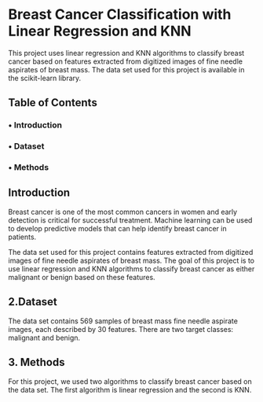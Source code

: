 # Breast Cancer Classification with Linear Regression and KNN
This project uses linear regression and KNN algorithms to classify breast cancer based on features extracted from digitized images of fine needle aspirates of breast mass. The data set used for this project is available in the scikit-learn library.

## <b>Table of Contents</b>
<h3>&#x2022; Introduction<br>
<h3>&#x2022; Dataset<br>
<h3>&#x2022; Methods<br>

## <b>Introduction </b>
Breast cancer is one of the most common cancers in women and early detection is critical for successful treatment. Machine learning can be used to develop predictive models that can help identify breast cancer in patients.

The data set used for this project contains features extracted from digitized images of fine needle aspirates of breast mass. The goal of this project is to use linear regression and KNN algorithms to classify breast cancer as either malignant or benign based on these features.

## <b> 2.Dataset </b>
The data set contains 569 samples of breast mass fine needle aspirate images, each described by 30 features. There are two target classes: malignant and benign.

## <b>3. Methods </b>
For this project, we used two algorithms to classify breast cancer based on the data set. The first algorithm is linear regression and the second is KNN.

